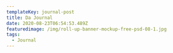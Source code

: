 ```yaml
---
templateKey: journal-post
title: Da Journal
date: 2020-08-23T06:54:53.489Z
featuredimage: /img/roll-up-banner-mockup-free-psd-08-1.jpg
tags:
  - Journal
---
```

